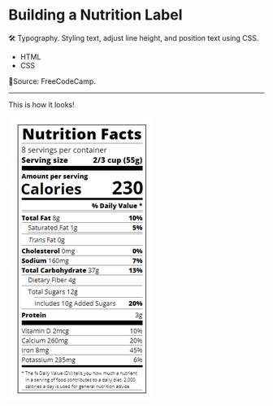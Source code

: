 # Building a Nutrition Label
:hammer_and_wrench: Typography.
Styling text, adjust line height, and position text using CSS.

- HTML
- CSS


:mag_right:Source: FreeCodeCamp.

------

This is how it looks!

![jpg](./nutritionlabel.png)
